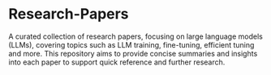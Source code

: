 # Research-Papers
A curated collection of research papers, focusing on large language models (LLMs), covering topics such as LLM training, fine-tuning, efficient tuning and more. This repository aims to provide concise summaries and insights into each paper to support quick reference and further research.

